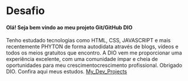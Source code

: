 # Desafio

#### Olá! Seja bem vindo ao meu projeto Git/GitHub DIO

Tenho estudado tecnologias como HTML, CSS, JAVASCRIPT e mais recentemente PHYTON de forma autodidata através de blogs, vídeos e todos os meios gratuitos que encontro.
A DIO vem me proporcionar uma experiência excelente, com uma comunidade ímpar e cheia de oportunidades para meu crescimentocrescimento profissional. Obrigado DIO.
Confira aqui meus estudos. [
My_Dev_Projects](https://github.com/orllean/My_Dev_Projects)
